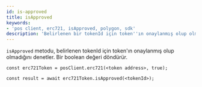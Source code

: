 ```yaml
---
id: is-approved
title: isApproved
keywords:
- 'pos client, erc721, isApproved, polygon, sdk'
description: 'Belirlenen bir tokenId için token''ın onaylanmış olup olmadığını denetler.'
---
```


`isApproved` metodu, belirlenen tokenId için token'ın onaylanmış olup olmadığını denetler. Bir boolean değeri döndürür.

```
const erc721Token = posClient.erc721(<token address>, true);

const result = await erc721Token.isApproved(<tokenId>);

```
